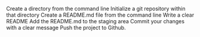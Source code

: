  Create a directory from the command line
 Initialize a git repository within that directory
 Create a README.md file from the command line
 Write a clear README
 Add the README.md to the staging area
 Commit your changes with a clear message
 Push the project to Github.

